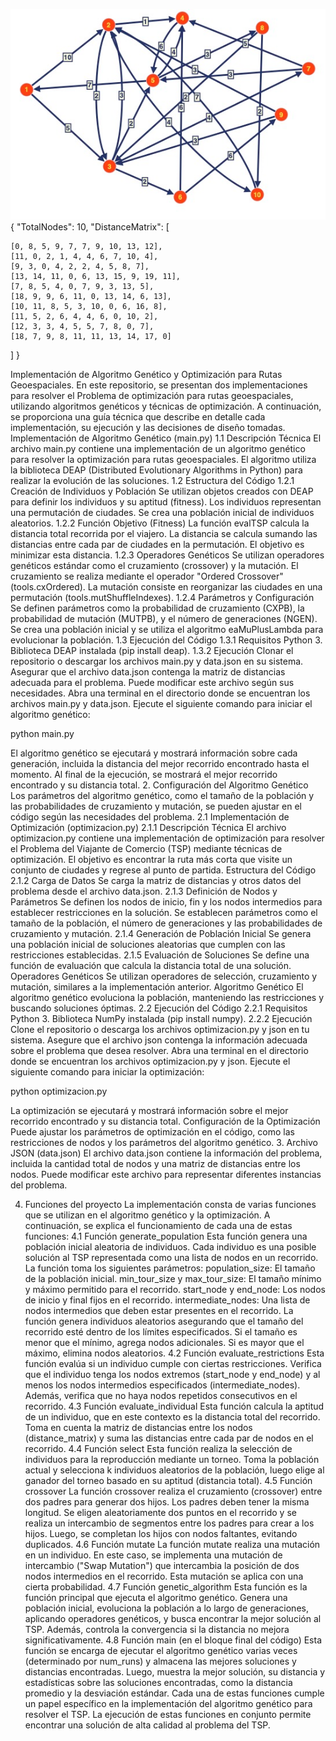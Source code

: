 ![img.png](img.png)
{
  "TotalNodes": 10,
  "DistanceMatrix": [

    [0, 8, 5, 9, 7, 7, 9, 10, 13, 12],
    [11, 0, 2, 1, 4, 4, 6, 7, 10, 4],
    [9, 3, 0, 4, 2, 2, 4, 5, 8, 7],
    [13, 14, 11, 0, 6, 13, 15, 9, 19, 11],
    [7, 8, 5, 4, 0, 7, 9, 3, 13, 5],
    [18, 9, 9, 6, 11, 0, 13, 14, 6, 13],
    [10, 11, 8, 5, 3, 10, 0, 6, 16, 8],
    [11, 5, 2, 6, 4, 4, 6, 0, 10, 2],
    [12, 3, 3, 4, 5, 5, 7, 8, 0, 7],
    [18, 7, 9, 8, 11, 11, 13, 14, 17, 0]
  ]
}


Implementación de Algoritmo Genético y Optimización para Rutas Geoespaciales.
En este repositorio, se presentan dos implementaciones para resolver el Problema de optimización para rutas geoespaciales, utilizando algoritmos genéticos y técnicas de optimización. A continuación, se proporciona una guía técnica que describe en detalle cada implementación, su ejecución y las decisiones de diseño tomadas.
Implementación de Algoritmo Genético (main.py)
1.1 Descripción Técnica
El archivo main.py contiene una implementación de un algoritmo genético para resolver la optimización para rutas geoespaciales. El algoritmo utiliza la biblioteca DEAP (Distributed Evolutionary Algorithms in Python) para realizar la evolución de las soluciones.
1.2 Estructura del Código
1.2.1 Creación de Individuos y Población
Se utilizan objetos creados con DEAP para definir los individuos y su aptitud (fitness).
Los individuos representan una permutación de ciudades. 
Se crea una población inicial de individuos aleatorios.
1.2.2 Función Objetivo (Fitness)
La función evalTSP calcula la distancia total recorrida por el viajero.
La distancia se calcula sumando las distancias entre cada par de ciudades en la permutación.
El objetivo es minimizar esta distancia.
1.2.3 Operadores Genéticos
Se utilizan operadores genéticos estándar como el cruzamiento (crossover) y la mutación.
El cruzamiento se realiza mediante el operador "Ordered Crossover" (tools.cxOrdered).
La mutación consiste en reorganizar las ciudades en una permutación (tools.mutShuffleIndexes).
1.2.4 Parámetros y Configuración
Se definen parámetros como la probabilidad de cruzamiento (CXPB), la probabilidad de mutación (MUTPB), y el número de generaciones (NGEN).
Se crea una población inicial y se utiliza el algoritmo eaMuPlusLambda para evolucionar la población.
1.3 Ejecución del Código
1.3.1 Requisitos
Python 3.
Biblioteca DEAP instalada (pip install deap).
1.3.2 Ejecución
Clonar el repositorio o descargar los archivos main.py y data.json en su sistema.
Asegurar  que el archivo data.json contenga la matriz de distancias adecuada para el problema. Puede modificar este archivo según sus necesidades.
Abra una terminal en el directorio donde se encuentran los archivos main.py y data.json.
Ejecute el siguiente comando para iniciar el algoritmo genético:

python main.py

El algoritmo genético se ejecutará y mostrará información sobre cada generación, incluida la distancia del mejor recorrido encontrado hasta el momento. Al final de la ejecución, se mostrará el mejor recorrido encontrado y su distancia total.
2. Configuración del Algoritmo Genético
Los parámetros del algoritmo genético, como el tamaño de la población y las probabilidades de cruzamiento y mutación, se pueden ajustar en el código según las necesidades del problema.
2.1 Implementación de Optimización (optimizacion.py)
2.1.1 Descripción Técnica
El archivo optimizacion.py contiene una implementación de optimización para resolver el Problema del Viajante de Comercio (TSP) mediante técnicas de optimización. El objetivo es encontrar la ruta más corta que visite un conjunto de ciudades y regrese al punto de partida.
Estructura del Código
2.1.2 Carga de Datos
Se carga la matriz de distancias y otros datos del problema desde el archivo data.json.
2.1.3 Definición de Nodos y Parámetros
Se definen los nodos de inicio, fin y los nodos intermedios para establecer restricciones en la solución.
Se establecen parámetros como el tamaño de la población, el número de generaciones y las probabilidades de cruzamiento y mutación.
2.1.4 Generación de Población Inicial
Se genera una población inicial de soluciones aleatorias que cumplen con las restricciones establecidas.
2.1.5 Evaluación de Soluciones
Se define una función de evaluación que calcula la distancia total de una solución.
Operadores Genéticos
Se utilizan operadores de selección, cruzamiento y mutación, similares a la implementación anterior.
Algoritmo Genético
El algoritmo genético evoluciona la población, manteniendo las restricciones y buscando soluciones óptimas.
2.2 Ejecución del Código
2.2.1 Requisitos
Python 3.
Biblioteca NumPy instalada (pip install numpy).
2.2.2 Ejecución
Clone el repositorio o descarga los archivos optimizacion.py y json en tu sistema.
Asegure  que el archivo json contenga la información adecuada sobre el problema  que desea resolver.
Abra una terminal en el directorio donde se encuentran los archivos optimizacion.py y json.
Ejecute el siguiente comando para iniciar la optimización:

python optimizacion.py

La optimización se ejecutará y mostrará información sobre el mejor recorrido encontrado y su distancia total.
Configuración de la Optimización
Puede ajustar los parámetros de optimización en el código, como las restricciones de nodos y los parámetros del algoritmo genético.
3. Archivo JSON (data.json)
El archivo data.json contiene la información del problema, incluida la cantidad total de nodos y una matriz de distancias entre los nodos. Puede modificar este archivo para representar diferentes instancias del problema.

4. Funciones del proyecto
La implementación consta de varias funciones que se utilizan en el algoritmo genético y la optimización. A continuación, se explica el funcionamiento de cada una de estas funciones:
4.1 Función generate_population
Esta función genera una población inicial aleatoria de individuos. Cada individuo es una posible solución al TSP representada como una lista de nodos en un recorrido. La función toma los siguientes parámetros:
population_size: El tamaño de la población inicial.
min_tour_size y max_tour_size: El tamaño mínimo y máximo permitido para el recorrido.
start_node y end_node: Los nodos de inicio y final fijos en el recorrido.
intermediate_nodes: Una lista de nodos intermedios que deben estar presentes en el recorrido.
La función genera individuos aleatorios asegurando que el tamaño del recorrido esté dentro de los límites especificados. Si el tamaño es menor que el mínimo, agrega nodos adicionales. Si es mayor que el máximo, elimina nodos aleatorios.
4.2 Función evaluate_restrictions
Esta función evalúa si un individuo cumple con ciertas restricciones. Verifica que el individuo tenga los nodos extremos (start_node y end_node) y al menos los nodos intermedios especificados (intermediate_nodes). Además, verifica que no haya nodos repetidos consecutivos en el recorrido.
4.3 Función evaluate_individual
Esta función calcula la aptitud de un individuo, que en este contexto es la distancia total del recorrido. Toma en cuenta la matriz de distancias entre los nodos (distance_matrix) y suma las distancias entre cada par de nodos en el recorrido.
4.4 Función select
Esta función realiza la selección de individuos para la reproducción mediante un torneo. Toma la población actual y selecciona k individuos aleatorios de la población, luego elige al ganador del torneo basado en su aptitud (distancia total).
4.5 Función crossover
La función crossover realiza el cruzamiento (crossover) entre dos padres para generar dos hijos. Los padres deben tener la misma longitud. Se eligen aleatoriamente dos puntos en el recorrido y se realiza un intercambio de segmentos entre los padres para crear a los hijos. Luego, se completan los hijos con nodos faltantes, evitando duplicados.
4.6 Función mutate
La función mutate realiza una mutación en un individuo. En este caso, se implementa una mutación de intercambio ("Swap Mutation") que intercambia la posición de dos nodos intermedios en el recorrido. Esta mutación se aplica con una cierta probabilidad.
4.7 Función genetic_algorithm
Esta función es la función principal que ejecuta el algoritmo genético. Genera una población inicial, evoluciona la población a lo largo de generaciones, aplicando operadores genéticos, y busca encontrar la mejor solución al TSP. Además, controla la convergencia si la distancia no mejora significativamente.
4.8 Función main (en el bloque final del código)
Esta función se encarga de ejecutar el algoritmo genético varias veces (determinado por num_runs) y almacena las mejores soluciones y distancias encontradas. Luego, muestra la mejor solución, su distancia y estadísticas sobre las soluciones encontradas, como la distancia promedio y la desviación estándar.
Cada una de estas funciones cumple un papel específico en la implementación del algoritmo genético para resolver el TSP. La ejecución de estas funciones en conjunto permite encontrar una solución de alta calidad al problema del TSP.
